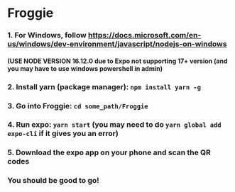 # Froggie


### 1. For Windows, follow https://docs.microsoft.com/en-us/windows/dev-environment/javascript/nodejs-on-windows 
#### (USE NODE VERSION 16.12.0 due to Expo not supporting 17+ version (and you may have to use windows powershell in admin)
### 2. Install yarn (package manager): ```npm install yarn -g```
### 3. Go into Froggie: ```cd some_path/Froggie```
### 4. Run expo: ```yarn start``` (you may need to do ```yarn global add expo-cli``` if it gives you an error)
### 5. Download the expo app on your phone and scan the QR codes
### You should be good to go!
